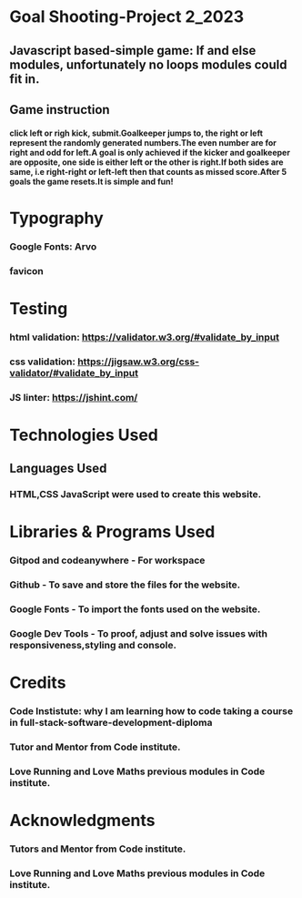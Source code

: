 # Goal Shooting-Project 2_2023

## Javascript based-simple game: If and else modules, unfortunately no loops modules could fit in.

## Game instruction

#### click left or righ kick, submit.Goalkeeper jumps to, the right or left represent the randomly generated numbers.The even number are for right and odd for left.A goal is only achieved if the kicker and goalkeeper are opposite, one side is either left or the other is right.If both sides are same, i.e right-right or left-left then that counts as missed score.After 5 goals the game resets.It is simple and fun!

# Typography

### Google Fonts: Arvo

### favicon

# Testing

### html validation: https://validator.w3.org/#validate_by_input

### css validation: https://jigsaw.w3.org/css-validator/#validate_by_input

### JS linter: https://jshint.com/

# Technologies Used

## Languages Used

### HTML,CSS JavaScript were used to create this website.

# Libraries & Programs Used

### Gitpod and codeanywhere - For workspace

### Github - To save and store the files for the website.

### Google Fonts - To import the fonts used on the website.

### Google Dev Tools - To proof, adjust and solve issues with responsiveness,styling and console.

# Credits

### Code Instistute: why I am learning how to code taking a course in full-stack-software-development-diploma

### Tutor and Mentor from Code institute.

### Love Running and Love Maths previous modules in Code institute.

# Acknowledgments

### Tutors and Mentor from Code institute.

### Love Running and Love Maths previous modules in Code institute.

